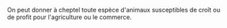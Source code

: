   
 On peut donner à cheptel toute espèce d'animaux susceptibles de croît ou de profit pour l'agriculture ou le commerce.  

  
